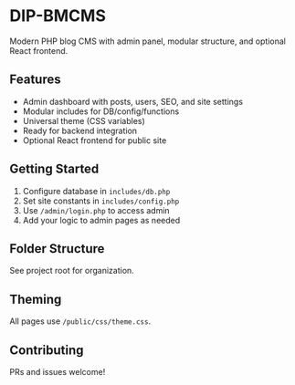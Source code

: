 # DIP-BMCMS

Modern PHP blog CMS with admin panel, modular structure, and optional React frontend.

## Features

- Admin dashboard with posts, users, SEO, and site settings
- Modular includes for DB/config/functions
- Universal theme (CSS variables)
- Ready for backend integration
- Optional React frontend for public site

## Getting Started

1. Configure database in `includes/db.php`
2. Set site constants in `includes/config.php`
3. Use `/admin/login.php` to access admin
4. Add your logic to admin pages as needed

## Folder Structure

See project root for organization.

## Theming

All pages use `/public/css/theme.css`.

## Contributing

PRs and issues welcome!